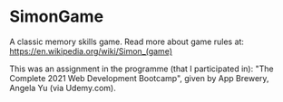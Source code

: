 # SimonGame
A classic memory skills game. Read more about game rules at: https://en.wikipedia.org/wiki/Simon_(game) 

This was an assignment in the programme (that I participated in): 
"The Complete 2021 Web Development Bootcamp", given by App Brewery, Angela Yu (via Udemy.com).
